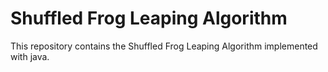 # Shuffled Frog Leaping Algorithm
 
This repository contains the Shuffled Frog Leaping Algorithm implemented with java.
